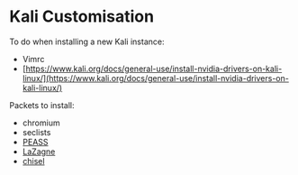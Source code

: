 # Kali Customisation

To do when installing a new Kali instance:

* Vimrc
* [https://www.kali.org/docs/general-use/install-nvidia-drivers-on-kali-linux/](https://www.kali.org/docs/general-use/install-nvidia-drivers-on-kali-linux/)

Packets to install:

* chromium
* seclists
* [PEASS](https://github.com/carlospolop/PEASS-ng)
* [LaZagne](https://github.com/AlessandroZ/LaZagne)
* [chisel](https://github.com/jpillora/chisel)
